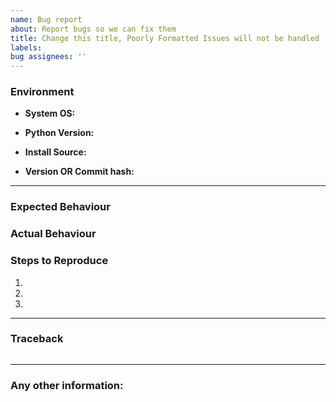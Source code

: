 ```yaml
---
name: Bug report 
about: Report bugs so we can fix them
title: Change this title, Poorly Formatted Issues will not be handled
labels: 
bug assignees: ''
---
```



<!--- Please search existing bugs before creating a new one -->

<!--- Format your issue titles as 'Error: Description' -->

<!--- example title: "FileNotFoundError: error while downloading individual songs." -->

<!--- You can also talk to us on our Discord https://discord.gg/xCa23pwJWY -->

### Environment

- **System OS:** <!--- Windows/OSX/Linux/Heroku/Docker -->

- **Python Version:** <!--- Python Version can be found by running "python -V" -->

- **Install Source:**

<!--- Did you download from pip, or from GitHub? -->

<!--- Provide the command you used to install spotDL -->

- **Version OR Commit hash:**

<!--- If from pip, what is the version? Run "pip show spotdl" --> 

<!--- If not from pip, what is the commit hash? -->

______________________________________________________________________

### Expected Behaviour

<!--- What did you expect to happen? -->

### Actual Behaviour

<!--- What actually happened? -->

### Steps to Reproduce

1.
2.
3.

______________________________________________________________________

### Traceback

<!--- Place traceback here, between the  ```  symbols -->

```

```

______________________________________________________________________

### Any other information:
